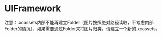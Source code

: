 UIFramework
===================

注意：.xcassets内部不能再建立Folder（图片按照绝对路径读取，不考虑内部Folder的情况），如果需要通过Folder来将图片归类，请建立一个新的.xcassets。
